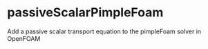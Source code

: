 # passiveScalarPimpleFoam
Add a passive scalar transport equation to the pimpleFoam solver in OpenFOAM
